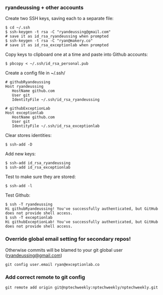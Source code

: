 ### ryandeussing + other accounts

Create two SSH keys, saving each to a separate file:

    $ cd ~/.ssh 
    $ ssh-keygen -t rsa -C "ryandeussing@gmail.com"
    # save it as id_rsa_ryandeussing when prompted
    $ ssh-keygen -t rsa -C "ryan@makery.co"
    # save it as id_rsa_exceptionlab when prompted

Copy keys to clipboard one at a time and paste into Github accounts:

    $ pbcopy < ~/.ssh/id_rsa_personal.pub

Create a config file in ~/.ssh/

    # githubRyandeussing
    Host ryandeussing
       HostName github.com
       User git
       IdentityFile ~/.ssh/id_rsa_ryandeussing

    # githubExceptionLab
    Host exceptionlab
       HostName github.com
       User git
       IdentityFile ~/.ssh/id_rsa_exceptionlab
       
Clear stores identities:

    $ ssh-add -D

Add new keys:

    $ ssh-add id_rsa_ryandeussing
    $ ssh-add id_rsa_exceptionlab
    
Test to make sure they are stored:

    $ ssh-add -l

Test Github:

    $ ssh -T ryandeussing
    Hi githubRyandeussing! You've successfully authenticated, but GitHub does not provide shell access.
    $ ssh -T exceptionlab
    Hi githubExceptionLab! You've successfully authenticated, but GitHub does not provide shell access.

### Override global email setting for secondary repos!

Otherwise commits will be blamed to your git global user (ryandeussing@gmail.com)

    git config user.email ryan@exceptionlab.co
    
    
### Add correct remote to git config

`git remote add origin git@nptechweekly:nptechweekly/nptechweekly.git`
